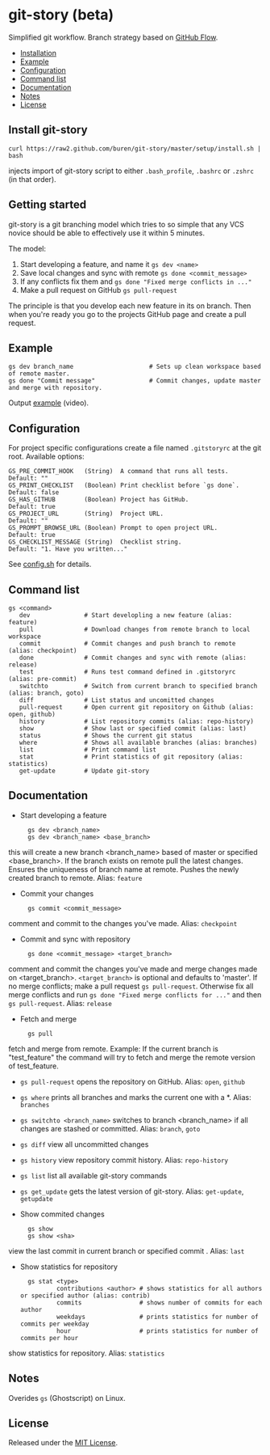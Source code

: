 # git-story (beta)


Simplified git workflow.
Branch strategy based on [GitHub Flow](http://scottchacon.com/2011/08/31/github-flow.html).

* [Installation](#install-git-story)
* [Example](#example)
* [Configuration](#configuration)
* [Command list](#command-list)
* [Documentation](#documentation)
* [Notes](#notes)
* [License](#license)

## Install git-story

    curl https://raw2.github.com/buren/git-story/master/setup/install.sh | bash
injects import of git-story script to either `.bash_profile`, `.bashrc` or `.zshrc` (in that order).

## Getting started
git-story is a git branching model which tries to so simple that any VCS novice should be able to effectively use it within 5 minutes.

The model:

1. Start developing a feature, and name it `gs dev <name>`
2. Save local changes and sync with remote `gs done <commit_message>`
3. If any conflicts fix them and `gs done "Fixed merge conflicts in ..."`
4. Make a pull request on GitHub `gs pull-request`

The principle is that you develop each new feature in its on branch. Then when you're ready you go to the projects GitHub page and create a pull request.

## Example

    gs dev branch_name                     # Sets up clean workspace based of remote master.
    gs done "Commit message"               # Commit changes, update master and merge with repository.
Output [example](http://showterm.io/79ed166435dd0188e985d) (video).

## Configuration
For project specific configurations create a file named `.gitstoryrc` at the git root.
Available options:

    GS_PRE_COMMIT_HOOK   (String)  A command that runs all tests.     Default: ""
    GS_PRINT_CHECKLIST   (Boolean) Print checklist before `gs done`.  Default: false
    GS_HAS_GITHUB        (Boolean) Project has GitHub.                Default: true
    GS_PROJECT_URL       (String)  Project URL.                       Default: ""
    GS_PROMPT_BROWSE_URL (Boolean) Prompt to open project URL.        Default: true
    GS_CHECKLIST_MESSAGE (String)  Checklist string.                  Default: "1. Have you written..."

See [config.sh](https://github.com/buren/git-story/blob/master/config.sh) for details.

## Command list

    gs <command>
       dev               # Start developling a new feature (alias: feature)
       pull              # Download changes from remote branch to local workspace
       commit            # Commit changes and push branch to remote (alias: checkpoint)
       done              # Commit changes and sync with remote (alias: release)
       test              # Runs test command defined in .gitstoryrc (alias: pre-commit)
       switchto          # Switch from current branch to specified branch (alias: branch, goto)
       diff              # List status and uncomitted changes
       pull-request      # Open current git repository on Github (alias: open, github)
       history           # List repository commits (alias: repo-history)
       show              # Show last or specified commit (alias: last)
       status            # Shows the current git status
       where             # Shows all available branches (alias: branches)
       list              # Print command list
       stat              # Print statistics of git repository (alias: statistics)
       get-update        # Update git-story

## Documentation

* Start developing a feature

        gs dev <branch_name>
        gs dev <branch_name> <base_branch>
this will create a new branch <branch_name> based of master or specified <base_branch>. If the branch exists on remote pull the latest changes. Ensures the uniqueness of branch name at remote. Pushes the newly created branch to remote.
Alias: `feature`
* Commit your changes

        gs commit <commit_message>
comment and commit to the changes you've made.
Alias: `checkpoint`
* Commit and sync with repository

        gs done <commit_message> <target_branch>
comment and commit the changes you've made and merge changes made on <target_branch>.
`<target_branch>` is optional and defaults to 'master'.
If no merge conflicts; make a pull request `gs pull-request`. Otherwise fix all merge conflicts and run `gs done "Fixed merge conflicts for ..."` and then `gs pull-request`.
Alias: `release`
* Fetch and merge

        gs pull
fetch and merge from remote.
Example: If the current branch is "test_feature" the command will try to fetch and merge the remote version of test_feature.
* ```gs pull-request``` opens the repository on GitHub. Alias: `open`, `github`
* ```gs where``` prints all branches and marks the current one with a *. Alias: `branches`
* ```gs switchto <branch_name>``` switches to branch <branch_name> if all changes are stashed or committed. Alias: `branch`, `goto`
* ```gs diff``` view all uncommitted changes
* ```gs history``` view repository commit history. Alias: `repo-history`
* ```gs list``` list all available git-story commands
* ```gs get_update``` gets the latest version of git-story. Alias: `get-update`, `getupdate`
* Show commited changes

        gs show
        gs show <sha>
view the last commit in current branch or specified commit <sha>.
Alias: `last`
* Show statistics for repository

        gs stat <type>
                contributions <author> # shows statistics for all authors or specified author (alias: contrib)
                commits                # shows number of commits for each author
                weekdays               # prints statistics for number of commits per weekday
                hour                   # prints statistics for number of commits per hour

show statistics for repository.
Alias: `statistics`

## Notes
Overides ```gs``` (Ghostscript) on Linux.

## License
Released under the [MIT License](https://github.com/buren/git-story/blob/master/LICENSE).
